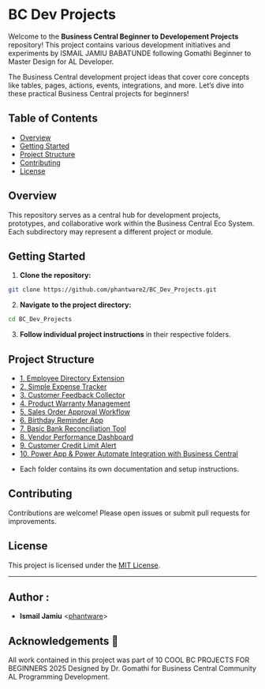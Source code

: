 # BC Dev Projects

Welcome to the **Business Central Beginner to Developement Projects** repository! This project contains various development initiatives and experiments by ISMAIL JAMIU BABATUNDE following Gomathi Beginner to Master Design for AL Developer.

The Business Central development project ideas that cover core concepts like tables, pages, actions, events, integrations, and more. Let’s dive into these practical Business Central projects for beginners!

## Table of Contents

- [Overview](#overview)
- [Getting Started](#getting-started)
- [Project Structure](#project-structure)
- [Contributing](#contributing)
- [License](#license)

## Overview

This repository serves as a central hub for development projects, prototypes, and collaborative work within the Business Central Eco System. Each subdirectory may represent a different project or module.

## Getting Started

1. **Clone the repository:**

```bash
git clone https://github.com/phantware2/BC_Dev_Projects.git
```

2. **Navigate to the project directory:**

```bash
cd BC_Dev_Projects
```

3. **Follow individual project instructions** in their respective folders.

## Project Structure

- [1. Employee Directory Extension](./1.%20Employee%20Directory%20Extension/)
- [2. Simple Expense Tracker](./2.%20Simple%20Expense%20Tracker/)
- [3. Customer Feedback Collector](./3.%20Customer%20Feedback%20Collector/)
- [4. Product Warranty Management](./4.%20Product%20Warranty%20Management/)
- [5. Sales Order Approval Workflow](./5.%20Sales%20Order%20Approval%20Workflow/)
- [6. Birthday Reminder App](./6.%20Birthday%20Reminder%20App/)
- [7. Basic Bank Reconciliation Tool](./7.%20Basic%20Bank%20Reconciliation%20Tool/)
- [8. Vendor Performance Dashboard](./8.%20Vendor%20Performance%20Dashboard/)
- [9. Customer Credit Limit Alert](./9.%20Customer%20Credit%20Limit%20Alert/)
- [10. Power App & Power Automate Integration with Business Central](./10.%20Power%20App%20&%20Power%20Automate%20Integration%20with%20Business%20Central/)

* Each folder contains its own documentation and setup instructions.

## Contributing

Contributions are welcome! Please open issues or submit pull requests for improvements.

## License

This project is licensed under the [MIT License](LICENSE).

---

## Author :

- **Ismail Jamiu** <[phantware](https://github.com/phantware2)>

## Acknowledgements :pray:

All work contained in this project was part of 10 COOL BC PROJECTS FOR BEGINNERS 2025 Designed by Dr. Gomathi for Business Central Community AL Programming Development.
